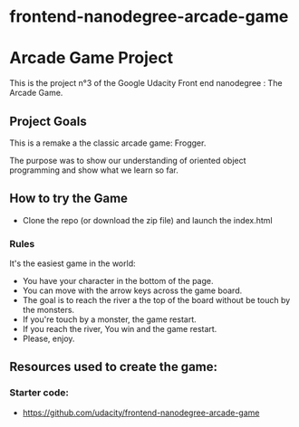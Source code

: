 frontend-nanodegree-arcade-game
===============================
# Arcade Game Project

This is the project n°3 of the Google Udacity Front end nanodegree : The Arcade Game.

## Project Goals

This is a remake a the classic arcade game: Frogger.

The purpose was to show our understanding of oriented object programming and show what we learn so far.

## How to try the Game

-   Clone the repo (or download the zip file) and launch the index.html

### Rules

It's the easiest game in the world:

-   You have your character in the bottom of the page.
-   You can move with the arrow keys across the game board.
-   The goal is to reach the river a the top of the board without be touch by the monsters.
-   If you're touch by a monster, the game restart.
-   If you reach the river, You win and the game restart.
-   Please, enjoy.

## Resources used to create the game:

### Starter code:

-   <https://github.com/udacity/frontend-nanodegree-arcade-game>
